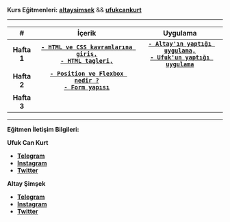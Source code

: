 
**Kurs Eğitmenleri:** [**altaysimsek**](https://github.com/altaysimsek) && [**ufukcankurt**](https://github.com/ufukcankurt)

---

| # | İçerik | Uygulama | 
|:-----:|:------:|:--------:|
| **Hafta 1** | [**`- HTML ve CSS kavramlarına giriş,`**<br>**`- HTML tagleri,`**<br>](_data/_documents/week_1/README.md) | **[`- Altay'ın yaptığı uygulama,`](https://codepen.io/asimsek/pen/mdMPGJg)**<br>**[`- Ufuk'un yaptığı uygulama`](https://codepen.io/ufukcankurt/pen/yLoVEYM?editors=1100)**  |
| **Hafta 2** | [**`- Position ve Flexbox nedir ?`**<br>**`- Form yapısı`**<br>](_data/_documents/week_2/README.md) | |
| **Hafta 3** | | |



---

**Eğitmen İletişim Bilgileri:**

**Ufuk Can Kurt**

- [**Telegram**](https://t.me/ufukcankurt/)
- [**Instagram**](https://www.instagram.com/ufukcankurt_/)
- [**Twitter**](https://twitter.com/ufukcankurt_/)

**Altay Şimşek**

- [**Telegram**](https://t.me/altitans/)
- [**Instagram**](https://www.instagram.com/altay.simsekk/)
- [**Twitter**](https://twitter.com/altitans/)


